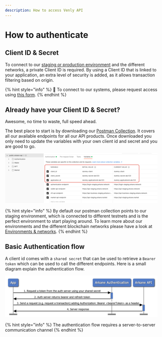 ```yaml
---
description: How to access Venly API
---
```


# How to authenticate

## Client ID & Secret

To connect to our [staging or production environment](../advanced/environments-and-networks.md) and the different networks, a private Client ID is required. By using a Client ID that is linked to your application, an extra level of security is added, as it allows transaction filtering based on origin. 

{% hint style="info" %}
🧙 To connect to our systems, please request access using [this form](https://forms.venly.io/clientID). 
{% endhint %}

## Already have your Client ID & Secret?

Awesome, no time to waste, full speed ahead. 

The best place to start is by downloading our [Postman Collection](https://documenter.getpostman.com/view/11995086/TzXwEdfX). It covers all our available endpoints for all our API products. Once downloaded you only need to update the variables with your own client id and secret and you are good to go.

![](../.gitbook/assets/image%20%2821%29.png)

{% hint style="info" %}
By default our postman collection points to our staging environment, which is connected to different testnets and is the perfect environment to start playing around. To learn more about our environments and the different blockchain networks please have a look at [Environments & networks](../advanced/environments-and-networks.md).
{% endhint %}

## Basic Authentication flow

A client id comes with a `shared secret` that can be used to retrieve a `Bearer token` which can be used to call the different endpoints. Here is a small diagram explain the authentication flow.

![Basic Authentication flow](../.gitbook/assets/image%20%288%29%20%281%29.png)

{% hint style="info" %}
The authentication flow requires a server-to-server communication channel 
{% endhint %}

